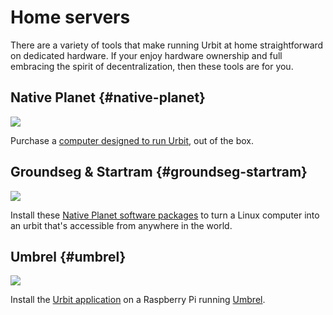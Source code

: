# Home servers

There are a variety of tools that make running Urbit at home straightforward on dedicated hardware.  If your enjoy hardware ownership and full embracing the spirit of decentralization, then these tools are for you.


## Native Planet {#native-planet}

![](https://media.urbit.org/site/getting-started/native-planet.jpg)

Purchase a [computer designed to run Urbit](https://www.nativeplanet.io/hardware), out of the box.

## Groundseg & Startram {#groundseg-startram}

![](https://media.urbit.org/site/getting-started/groundseg.png)

Install these [Native Planet software packages](https://www.nativeplanet.io/software) to turn a Linux computer into an urbit that's accessible from anywhere in the world.

## Umbrel {#umbrel}

![](https://media.urbit.org/site/getting-started/umbrel.png)

Install the [Urbit application](https://subject.network/posts/urbit-apps-umbrel/) on a Raspberry Pi running [Umbrel](https://umbrel.com/).
